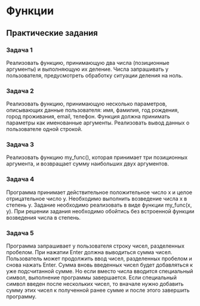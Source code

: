 # Функции

## Практические задания

### Задача 1
Реализовать функцию, принимающую два числа (позиционные аргументы) и выполняющую их
деление. Числа запрашивать у пользователя, предусмотреть обработку ситуации деления на
ноль.


### Задача 2
Реализовать функцию, принимающую несколько параметров, описывающих данные
пользователя: имя, фамилия, год рождения, город проживания, email, телефон. Функция
должна принимать параметры как именованные аргументы. Реализовать вывод данных о
пользователе одной строкой.


### Задача 3
Реализовать функцию my_func(), которая принимает три позиционных аргумента, и
возвращает сумму наибольших двух аргументов.


### Задача 4
Программа принимает действительное положительное число x и целое отрицательное число
y. Необходимо выполнить возведение числа x в степень y. Задание необходимо реализовать
в виде функции my_func(x, y). При решении задания необходимо обойтись без встроенной
функции возведения числа в степень.


### Задача 5
Программа запрашивает у пользователя строку чисел, разделенных пробелом. 
При нажатии Enter должна выводиться сумма чисел. Пользователь может продолжить ввод чисел,
разделенных пробелом и снова нажать Enter. Сумма вновь введенных чисел будет
добавляться к уже подсчитанной сумме. Но если вместо числа вводится специальный символ,
выполнение программы завершается. Если специальный символ введен после нескольких чисел, 
то вначале нужно добавить сумму этих чисел к полученной ранее сумме и после этого
завершить программу.